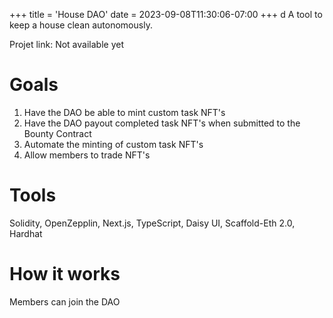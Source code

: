 +++
title = 'House DAO'
date = 2023-09-08T11:30:06-07:00
+++
d
A tool to keep a house clean autonomously.   

Projet link: Not available yet

# Goals
1. Have the DAO be able to mint custom task NFT's
2. Have the DAO payout completed task NFT's when submitted to the Bounty Contract
3. Automate the minting of custom task NFT's
4. Allow members to trade NFT's

# Tools 
Solidity, OpenZepplin, Next.js, TypeScript, Daisy UI, Scaffold-Eth 2.0, Hardhat

# How it works
Members can join the DAO 
